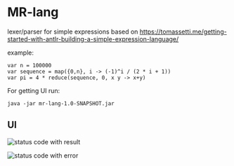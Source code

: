 # MR-lang
lexer/parser for simple expressions based on https://tomassetti.me/getting-started-with-antlr-building-a-simple-expression-language/

example:
```
var n = 100000 
var sequence = map({0,n}, i -> (-1)^i / (2 * i + 1)) 
var pi = 4 * reduce(sequence, 0, x y -> x+y)
```

For getting UI run:
```
java -jar mr-lang-1.0-SNAPSHOT.jar
```

## UI
![status code with result](https://github.com/interair/mr-lang/master/doc/img/pi.png)

![status code with error](https://github.com/interair/mr-lang/master/doc/img/error.png)
